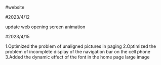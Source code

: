 #website

#2023/4/12 

update web opening screen animation

#2023/4/15 

1.Optimized the problem of unaligned pictures in paging
2.Optimized the problem of incomplete display of the navigation bar on the cell phone
3.Added the dynamic effect of the font in the home page large image
